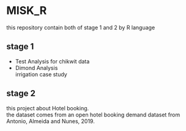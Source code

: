 # MISK_R

this repository contain both of stage 1 and 2 by R language

## stage 1
- Test Analysis for chikwit data  
- Dimond Analysis  
irrigation case study  

## stage 2
this project about Hotel booking.  
the dataset comes from an open hotel booking demand dataset from Antonio, Almeida and Nunes, 2019.
